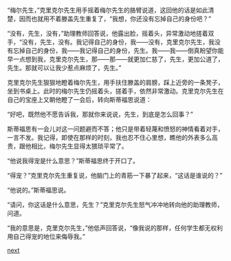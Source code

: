 
“梅尔先生，”克里克尔先生用手摇着梅尔先生的胳臂说道，这回他的话是如此清楚，因而也就用不着滕盖先生重复了，“我想，你还没有忘掉自己的身份吧？”

“没有，先生，没有，”助理教师回答说，他露出脸，摇着头，异常激动地搓着双手，“没有，先生，没有。我记得自己的身份，我——没有，克里克尔先生，我没有忘掉自己的身份，我——我记得自己的身份，先生。我——我——倒真盼望你能早一点想到我，克里克尔先生，那——那——就更加仁慈了，先生，更加公道了，先生。那就可以让我少惹点麻烦了，先生。”

克里克尔先生狠狠地瞪着梅尔先生，用手扶住滕盖的肩膀，踩上近旁的一条凳子，坐到书桌上。此时的梅尔先生仍摇着头，搓着手，依然非常激动。克里克尔先生在自己的宝座上又朝他瞪了一会后，转向斯蒂福思说道：

“好吧，既然他不愿告诉我，那就你来说说，先生，到底是怎么回事？”

斯蒂福思有一会儿对这一问题避而不答；他只是带着轻蔑和愤怒的神情看着对手，一言不发。我记得，即使在那样的时刻，我也忍不住心里想，瞧他的外表多么高贵，跟他相比，梅尔先生显得太猥琐平常了。

“他说我得宠是什么意思？”斯蒂福思终于开口了。

“得宠？”克里克尔先生重复说，他脑门上的青筋一下暴了起来，“这话是谁说的？”

“他说的。”斯蒂福思说。

“请问，你这话是什么意思，先生？”克里克尔先生怒气冲冲地转向他的助理教师，问道。

“我的意思是，克里克尔先生，”他低声回答说，“像我说的那样，任何学生都无权利用自己得宠的地位来侮辱我。”

[next](page97)